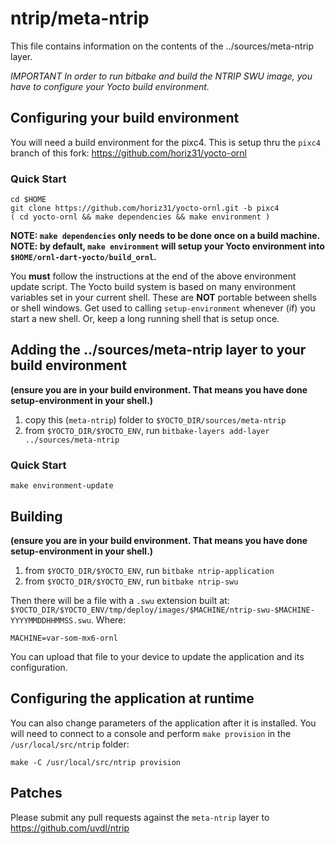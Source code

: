 # ntrip/meta-ntrip

This file contains information on the contents of the ../sources/meta-ntrip layer.

**IMPORTANT* In order to run bitbake and build the NTRIP SWU image, you have to configure your Yocto build environment.*

## Configuring your build environment

You will need a build environment for the pixc4.  This is setup thru the `pixc4` branch of this fork:
https://github.com/horiz31/yocto-ornl

### Quick Start

```
cd $HOME
git clone https://github.com/horiz31/yocto-ornl.git -b pixc4
( cd yocto-ornl && make dependencies && make environment )
```

**NOTE: `make dependencies` only needs to be done once on a build machine.**
**NOTE: by default, `make environment` will setup your Yocto environment into `$HOME/ornl-dart-yocto/build_ornl`.**

You **must** follow the instructions at the end of the above environment update script.  The Yocto build system is based on many environment variables set in your current shell.  These are **NOT** portable between shells or shell windows.  Get used to calling `setup-environment` whenever (if) you start a new shell.  Or, keep a long running shell that is setup once.

## Adding the ../sources/meta-ntrip layer to your build environment

**(ensure you are in your build environment.  That means you have done setup-environment in your shell.)**

 1. copy this (`meta-ntrip`) folder to `$YOCTO_DIR/sources/meta-ntrip`
 2. from `$YOCTO_DIR/$YOCTO_ENV`, run `bitbake-layers add-layer ../sources/meta-ntrip`

### Quick Start

```
make environment-update
```

## Building

**(ensure you are in your build environment.  That means you have done setup-environment in your shell.)**

 1. from `$YOCTO_DIR/$YOCTO_ENV`, run `bitbake ntrip-application`
 2. from `$YOCTO_DIR/$YOCTO_ENV`, run `bitbake ntrip-swu`

Then there will be a file with a `.swu` extension built at:
`$YOCTO_DIR/$YOCTO_ENV/tmp/deploy/images/$MACHINE/ntrip-swu-$MACHINE-YYYYMMDDHHMMSS.swu`.  Where:

```
MACHINE=var-som-mx6-ornl
```

You can upload that file to your device to update the application and its configuration.

## Configuring the application at runtime

You can also change parameters of the application after it is installed.
You will need to connect to a console and perform `make provision` in the `/usr/local/src/ntrip` folder:

```
make -C /usr/local/src/ntrip provision
```

## Patches

Please submit any pull requests against the `meta-ntrip` layer to https://github.com/uvdl/ntrip

